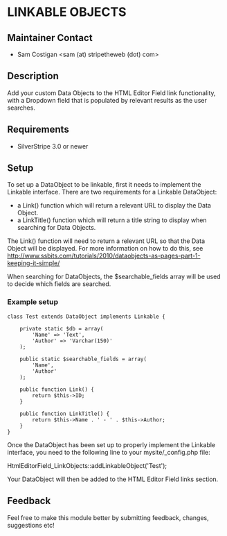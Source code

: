 # LINKABLE OBJECTS

## Maintainer Contact
 * Sam Costigan <sam (at) stripetheweb (dot) com>

## Description

Add your custom Data Objects to the HTML Editor Field link functionality, with a Dropdown field that is populated by relevant results as the user searches.

## Requirements
 * SilverStripe 3.0 or newer

## Setup

To set up a DataObject to be linkable, first it needs to implement the Linkable interface. There are two requirements for a Linkable DataObject:
- a Link() function which will return a relevant URL to display the Data Object.
- a LinkTitle() function which will return a title string to display when searching for Data Objects.

The Link() function will need to return a relevant URL so that the Data Object will be displayed. For more information on how to do this, see http://www.ssbits.com/tutorials/2010/dataobjects-as-pages-part-1-keeping-it-simple/

When searching for DataObjects, the $searchable_fields array will be used to decide which fields are searched.

### Example setup

```
class Test extends DataObject implements Linkable {
	
	private static $db = array(
		'Name' => 'Text',
		'Author' => 'Varchar(150)'
	);

	public static $searchable_fields = array(
		'Name',
		'Author'
	);

	public function Link() {
		return $this->ID;
	}

	public function LinkTitle() {
		return $this->Name . ' - ' . $this->Author;
	}
}
```

Once the DataObject has been set up to properly implement the Linkable interface, you need to the following line to your mysite/_config.php file:

HtmlEditorField_LinkObjects::addLinkableObject('Test');

Your DataObject will then be added to the HTML Editor Field links section.

## Feedback

Feel free to make this module better by submitting feedback, changes, suggestions etc!